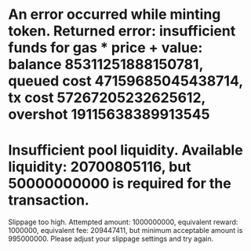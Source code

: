 # An error occurred while minting token. Returned error: insufficient funds for gas * price + value: balance 85311251888150781, queued cost 47159685045438714, tx cost 57267205232625612, overshot 19115638389913545

# Insufficient pool liquidity. Available liquidity: 20700805116, but 50000000000 is required for the transaction.

Slippage too high. Attempted amount: 1000000000, equivalent reward: 1000000, equivalent fee: 209447411, but minimum acceptable amount is 995000000. Please adjust your slippage settings and try again.

